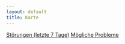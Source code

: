 ```yaml
---
layout: default
title: Karte
---
```


<a href="#" id="btn1" onClick="showDisruptionMarkers()" class="btn btn-md btn-secondary">Störungen (letzte 7 Tage)</a>
<a href="#" id="btn2" onClick="showFutureProblemMarkers()" class="btn btn-md btn-outline-secondary">Mögliche Probleme</a>

<div id="failureMap" style="height:600px;"></div>

<script>
  let map = L.map('failureMap').setView([47.320788, 8.064205], 11);

  L.tileLayer('https://{s}.tile.openstreetmap.org/{z}/{x}/{y}.png', {
      attribution: '&copy; <a href="https://www.openstreetmap.org/copyright">OpenStreetMap</a> contributors'
  }).addTo(map);

  let latlngs = [
    [47.30673582018146,8.05031330807258],
    [47.30809702928747,8.05063361789288],
    [47.30957344122759,8.05127060739907],
    [47.31091802115896,8.05127622168936],
    [47.31210882286143,8.05126324457229],
    [47.31386368110663,8.05176272691625],
    [47.31578581115923,8.05267703205103],
    [47.31754366324662,8.05253189263135],
    [47.31899997630777,8.05265964268196],
    [47.3198396038757,8.05282004922666],
    [47.32014101907607,8.05288291550981],
    [47.32095477803631,8.0530491311416],
    [47.32246862008699,8.05347456327568],
    [47.32415318883002,8.05404967276252],
    [47.32588773021185,8.05458738511436],
    [47.32788134010193,8.05457721461836],
    [47.3293198304607,8.05453436043397],
    [47.3298404956721,8.05455509413731],
    [47.33100595371387,8.05464721374064],
    [47.33277881691319,8.05447929743589],
    [47.33437258980015,8.05425402981157],
    [47.33550476572658,8.05424339223968],
    [47.33674529739524,8.05369142357477],
    [47.33799723131922,8.05355489223796],
    [47.33891113870513,8.05312735073321],
    [47.33918568031383,8.05299425550134],
    [47.33990873076037,8.0528935536384],
    [47.34109094638875,8.05327315960059],
    [47.34254331302941,8.05323848955326],
    [47.34371331022361,8.05257279758128],
    [47.34397526943035,8.05241229619851],
    [47.3450030270161,8.05176615616874],
    [47.34660018381647,8.05094245995317],
    [47.34837339519854,8.04994577621275],
    [47.35008431270265,8.04913198280035],
    [47.35142860883962,8.04821821610045],
    [47.35270674522961,8.04754108157486],
    [47.35393755369282,8.04702270316078],
    [47.35493785155821,8.0467429496125],
    [47.35556100040054,8.04653810043609],
    [47.35617659628527,8.04660228649943],
    [47.35657377072094,8.04670454341965],
    [47.35702191616622,8.04669336749925],
    [47.35806267358574,8.04634289251758],
    [47.35929369487501,8.04622087308634],
    [47.36063711968862,8.04625735470111],
    [47.36120217579578,8.04539122810928],
    [47.36142522014436,8.045011135045],
    [47.36235975517356,8.0434470016968],
    [47.36347331616328,8.04166455154443],
    [47.364565772623,8.04175006138238],
    [47.36496385106454,8.04245577058664],
    [47.36561207265341,8.0434090073843],
    [47.36685397121192,8.04413715548591],
    [47.36824380687276,8.04453656238103],
    [47.36910090995926,8.04449999132864],
    [47.36997403203275,8.04447823912567],
    [47.37093795019717,8.04561073186981],
    [47.37210974344551,8.04684068810407],
    [47.37344078905464,8.04805195422972],
    [47.37492424271611,8.04911976233187],
    [47.37588255752903,8.04938100715694],
    [47.37614034448476,8.04944408813717],
    [47.37726861200287,8.04971433724531],
    [47.37907055406035,8.0501624443085],
    [47.38097011478402,8.05063289718288],
    [47.38264015642211,8.0506761473405],
    [47.38361826507047,8.05054358070789],
    [47.38403937728627,8.05046226358082],
    [47.38546027275211,8.05016838867204],
    [47.38707611757317,8.04982560655162],
    [47.38842842693703,8.04990554057674],
    [47.3897291816811,8.05067430915012],
    [47.39055180725442,8.05167550074458],
    [47.39091401070633,8.05278460620167],
    [47.39102941437884,8.05319167729159],
    [47.39133862897466,8.05376661823295],
    [47.39177557351709,8.05466480927803],
    [47.39222167776447,8.05616240612538],
    [47.39280924783177,8.05891003068623],
    [47.39343199353953,8.06176844954462],
    [47.39373133211727,8.06474042092652],
    [47.39255269267865,8.06747513564097],
    [47.39081093872619,8.06877744358623],
    [47.38973686331783,8.06967515967098],
    [47.38918462071499,8.07018789630824],
    [47.38825132920788,8.07111623892363],
    [47.38681626380087,8.07266019186181],
    [47.38492302157893,8.07500759032985],
    [47.38299332584995,8.07789985433406],
    [47.38097802526742,8.08096714934507],
    [47.37899195965691,8.08396600146297],
    [47.37656434417264,8.08548955961722],
    [47.37391277775424,8.08552162917104],
    [47.37233003288645,8.0838212474109],
    [47.37127407630058,8.08230782467055],
    [47.37086664883684,8.08178478027889],
    [47.3703843009815,8.08120329291386],
    [47.36929657517122,8.08134833982215],
    [47.36849742934925,8.08292115077629],
    [47.36740509511122,8.08535333781406],
    [47.36589906319064,8.08828719866244],
    [47.36457556945048,8.09077068153954],
    [47.36391793239066,8.09236122136126],
    [47.36372198213525,8.09408954092021],
    [47.36322873993764,8.09648558959119],
    [47.3620739259143,8.09815141009207],
    [47.36164266084083,8.0990116426139],
    [47.36122173926172,8.09980041819902],
    [47.3599733201077,8.10201286968275],
    [47.35826484052326,8.10479809913339],
    [47.35666506214356,8.10638146397489],
    [47.35628906821943,8.10668895634117],
    [47.35544161514524,8.10737484107854],
    [47.35338756629394,8.10898009906772],
    [47.35081292521281,8.11092851838543],
    [47.34808187445391,8.11232004472354],
    [47.3454231148615,8.11279590033928],
    [47.34341423808999,8.11348473516597],
    [47.34134219995203,8.11413645529301],
    [47.33858125076442,8.11412315527626],
    [47.33575117958051,8.11344042632323],
    [47.33363319718907,8.11268545058387],
    [47.33195221483459,8.11359360006415],
    [47.3305649973982,8.11437409423302],
    [47.32955792305027,8.11446660267346],
    [47.32907564918396,8.11425733942914],
    [47.32812663824373,8.11388068132166],
    [47.32631160988453,8.11330388224988],
    [47.32404276486873,8.11313337451368],
    [47.32119447173499,8.11350936282343],
    [47.3183444693482,8.11280291896279],
    [47.31592666460143,8.11270755480122],
    [47.31463777568154,8.11303188521683],
    [47.31416070538434,8.11321466916002],
    [47.31318020166724,8.11356084967264],
    [47.31182000736646,8.11404643372371],
    [47.31057753988156,8.11474463551944],
    [47.30965067187173,8.11535035903028],
    [47.30880523384968,8.11574173427116],
    [47.30766738091358,8.11655596750647],
    [47.30646427723107,8.11760081557445],
    [47.30519584062286,8.11863327165807],
    [47.30339814368731,8.11992253602831],
    [47.3022874881008,8.12097163820935],
    [47.30100922510074,8.1227676547451],
    [47.29963971160309,8.12366313024339],
    [47.29881164280894,8.12408942388007],
    [47.29847226011616,8.12429240046183],
    [47.29746252958633,8.12491930130127],
    [47.29650129155437,8.12599804661712],
    [47.29500463328918,8.12691525160862],
    [47.29366109655721,8.12819975772474],
    [47.29230584639844,8.13048024733098],
    [47.29034018554388,8.1334609059607],
    [47.28817588620608,8.13625941819965],
    [47.28590450937242,8.13885111858115],
    [47.28350161691505,8.14043803649275],
    [47.28152676782504,8.14165397966492],
    [47.28040900122814,8.1428967272008],
    [47.28040781326494,8.14448075145275],
    [47.28058144034532,8.14493221927768],
    [47.28109986485167,8.1459148132441],
    [47.28242914590772,8.14696031639783],
    [47.28324206841565,8.14903631284007],
    [47.28320234252005,8.15109050461992],
    [47.2826418981432,8.15249188664811],
    [47.28221510821962,8.15321092755144],
    [47.28195666922045,8.15364667225015],
    [47.28092278023641,8.15522322224256],
    [47.27952464018738,8.15711230952733],
    [47.27776622291532,8.15948818289731],
    [47.27588602638598,8.16248326416715],
    [47.27459848458808,8.1652053517949],
    [47.27369217848405,8.16679204700081],
    [47.27310319352482,8.16766709455613],
    [47.27270986755017,8.16787571228317],
    [47.27227904758354,8.1680836591069],
    [47.27147231618843,8.16901624094871],
    [47.27034798019691,8.1708613525161],
    [47.26866853155505,8.17359479744894],
    [47.26656467445456,8.17642221606075],
    [47.26395860052357,8.17808216736521],
    [47.26127853551652,8.17941591747903],
    [47.25887182294873,8.18042979115173],
    [47.25734272431938,8.18140448320653],
    [47.25692286949249,8.18172216847051],
    [47.25580082011929,8.18252805989386],
    [47.25459831841017,8.1833527949083],
    [47.25422116969105,8.18361610250544],
    [47.25315794665116,8.18408995029801],
    [47.25143843953671,8.18435105043711],
    [47.25019889241107,8.18455266009042],
    [47.2497075201981,8.184626272724],
    [47.24832598586634,8.18531553790084],
    [47.24662640883412,8.18644350599011],
    [47.24483074443781,8.18762156520046],
    [47.24309813367947,8.18858959327674],
    [47.24201231922295,8.18897548505507],
    [47.24132572165443,8.18921018150488],
    [47.24075064211624,8.18941534393256]
  ];

  let polyline = L.polyline(latlngs, {color: 'black', smoothFactor: 0.25}).addTo(map);

  // zoom the map to the polyline
  map.fitBounds(polyline.getBounds());

  let disruptionData = [
    [47.30487034137401, 8.04946883884298, '2020-02-10 03:06:12', 'Stoerung: Zwangsbremse wurde aktiviert'],
    [47.30463778488183, 8.04936795918144, '2020-02-10 03:08:53', 'Stoerung: Zwangsbremse wurde aktiviert'],
    [47.30531711841573, 8.04966393509257, '2020-02-10 16:52:17', 'Stoerung: Zwangsbremse wurde aktiviert'],
    [47.24056912225743, 8.18948005268825, '2020-02-11 04:14:08', 'Stoerung: Zwangsbremse wurde aktiviert'],
    [47.24084052935401, 8.18938330065451, '2020-02-11 04:18:15', 'Stoerung: Zwangsbremse wurde aktiviert'],
    [47.24131088664542, 8.18921547476113, '2020-02-11 05:41:25', 'Stoerung: Zwangsbremse wurde aktiviert'],
    [47.33493682322066, 8.11325197868008, '2020-02-11 12:58:04', 'Stoerung: Zwangsbremse wurde aktiviert'],
    [47.24097666261870, 8.18933472871057, '2020-02-11 15:50:13', 'Stoerung: Zwangsbremse wurde aktiviert'],
    [47.30533077177571, 8.04967051641620, '2020-02-11 19:36:38', 'Stoerung: Zwangsbremse wurde aktiviert'],
    [47.24134579254899, 8.18920302004056, '2020-02-12 03:59:49', 'Stoerung: Zwangsbremse wurde aktiviert'],
    [47.24111105034746, 8.18928677803638, '2020-02-12 04:18:35', 'Stoerung: Zwangsbremse wurde aktiviert'],
    [47.30638152548883, 8.05017091633066, '2020-02-12 06:35:41', 'Stoerung: Zwangsbremse wurde aktiviert'],
    [47.24096270025727, 8.18933971059880, '2020-02-12 16:34:30', 'Stoerung: Zwangsbremse wurde aktiviert'],
    [47.30556943422742, 8.04980767192201, '2020-02-13 03:51:47', 'Stoerung: Zwangsbremse wurde aktiviert'],
    [47.30546857950056, 8.04973896735244, '2020-02-13 03:59:12', 'Stoerung: Zwangsbremse wurde aktiviert'],
    [47.30639104455441, 8.05017479750375, '2020-02-13 16:56:00', 'Stoerung: Zwangsbremse wurde aktiviert'],
    [47.24051239907072, 8.18950028480275, '2020-02-14 04:01:27', 'Stoerung: Zwangsbremse wurde aktiviert'],
    [47.24078904054791, 8.18940165554194, '2020-02-14 04:05:03', 'Stoerung: Zwangsbremse wurde aktiviert'],
    [47.24135364637729, 8.18920021772843, '2020-02-14 05:45:49', 'Stoerung: Zwangsbremse wurde aktiviert'],
    [47.31033155632842, 8.11501794497052, '2020-02-14 06:12:39', 'Stoerung: Linienleitertelegramme wurden erwartet, jedoch auf beiden Antennen keine empfangen.'],
    [47.24098364379941, 8.18933223776646, '2020-02-14 15:51:08', 'Stoerung: Zwangsbremse wurde aktiviert'],
    [47.30531711841573, 8.04966393509257, '2020-02-14 19:37:04', 'Stoerung: Zwangsbremse wurde aktiviert'],
    [47.24134928313935, 8.18920177456850, '2020-02-15 04:17:45', 'Stoerung: Zwangsbremse wurde aktiviert'],
    [47.24112675800406, 8.18928117341213, '2020-02-15 04:20:30', 'Stoerung: Zwangsbremse wurde aktiviert']
  ];

  let possibleFutureProblems = [
    [47.26656467445456,8.17642221606075, '2021-09-26 17:41:44', 'Problem: RSSI schwach'],
    [47.36063711968862,8.04625735470111, '2021-09-26 15:12:29', 'Problem: RSSI schwach']
  ]

  let disruptionMarkers = [];
  let futureProblemMarkers = [];

  for (let disruption of disruptionData) {
    disruptionMarkers.push(
      L.marker([disruption[0], disruption[1]])
       .addTo(map)
       .bindPopup(`${disruption[3]}<br>Zeitpunkt: ${disruption[2]}`)
    )
  }

  for (let problem of possibleFutureProblems) {
    futureProblemMarkers.push(
      L.marker([problem[0], problem[1]])
       .bindPopup(`${problem[3]}<br>Zeitpunkt entdeckt: ${problem[2]}`)
    )
  }

  let disruptionMarkersVisible = true;
  let futureProblemMarkersVisible = false;

  let showFutureProblemMarkers = function() {
    if (disruptionMarkersVisible) {
      for(let marker of disruptionMarkers) {
        marker.remove();
      }
    }

    for(let marker of futureProblemMarkers) {
      marker.addTo(map);
    }
    
    disruptionMarkersVisible = false;
    futureProblemMarkersVisible = true;

    document.getElementById("btn2").classList.add('btn-secondary');
    document.getElementById("btn1").classList.remove('btn-secondary');

    document.getElementById("btn1").classList.add('btn-outline-secondary');
    document.getElementById("btn2").classList.remove('btn-outline-secondary');
  }

  let showDisruptionMarkers = function() {
    if (futureProblemMarkersVisible) {
      for(let marker of futureProblemMarkers) {
        marker.remove();
      }
    }

    for(let marker of disruptionMarkers) {
      marker.addTo(map);
    }

    disruptionMarkersVisible = true;
    futureProblemMarkersVisible = false;

    document.getElementById("btn1").classList.add('btn-secondary');
    document.getElementById("btn2").classList.remove('btn-secondary');

    document.getElementById("btn2").classList.add('btn-outline-secondary');
    document.getElementById("btn1").classList.remove('btn-outline-secondary');
  }
  
  L.circle([47.305, 8.05], {radius: 200, color: 'red'}).addTo(map)
   .bindPopup('<b>23</b> Störungen in den letzten 30 Tagen in diesem Bereich');

  L.circle([47.241, 8.1895], {radius: 200, color: 'red'}).addTo(map)
   .bindPopup('<b>14</b> Störungen in den letzten 30 Tagen in diesem Bereich');
</script>
